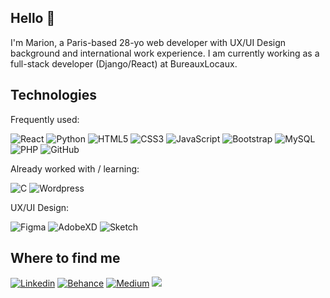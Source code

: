 ## Hello 👋

I'm Marion, a Paris-based 28-yo web developer with UX/UI Design background and international work experience.
I am currently working as a full-stack developer (Django/React) at BureauxLocaux.


## Technologies

Frequently used:

![React](https://img.shields.io/badge/-React-black?style=flat-square&logo=react)
![Python](https://img.shields.io/badge/-Python-yellow?style=flat-square&logo=Python)
![HTML5](https://img.shields.io/badge/-HTML5-E34F26?style=flat-square&logo=html5&logoColor=white)
![CSS3](https://img.shields.io/badge/-CSS3-1572B6?style=flat-square&logo=css3)
![JavaScript](https://img.shields.io/badge/-JavaScript-black?style=flat-square&logo=javascript)
![Bootstrap](https://img.shields.io/badge/-Bootstrap-purple?style=flat-square&logo=bootstrap)
![MySQL](https://img.shields.io/badge/-MySQL-grey?style=flat-square&logo=mysql)
![PHP](https://img.shields.io/badge/-PHP-darkblue?style=flat-square&logo=php)
![GitHub](https://img.shields.io/badge/-GitHub-181717?style=flat-square&logo=github)

Already worked with / learning:

![C](https://img.shields.io/badge/-C-black?style=flat-square&logo=C)
![Wordpress](https://img.shields.io/badge/WordPress-0077B5?style=flat-square&logo=wordpress&logoColor=white)



UX/UI Design:

![Figma](https://img.shields.io/badge/-Figma-F24E1E?style=flat-square&logo=figma&logoColor=white)
![AdobeXD](https://img.shields.io/badge/-Adobe_XD-FF61F6?style=flat-square&logo=adobe-xd&logoColor=black)
![Sketch](https://img.shields.io/badge/-Sketch-black??logoColor=yellow?style=flat-square&logo=Sketch)


 ## Where to find me
 
[![Linkedin](https://img.shields.io/badge/LinkedIn-0077B5?style=flat-square&logo=linkedin&logoColor=white)](https://www.linkedin.com/in/marionbonin/)
[![Behance](https://img.shields.io/badge/Behance-1100F7?style=flat-square&logo=behance&logoColor=white)](https://www.behance.net/marionbonin/)
[![Medium](https://img.shields.io/badge/Medium-black?style=flat-square&logo=Medium&logoColor=white)](https://medium.com/@marion.bonin)
<a href="mailto:marion.bonin04@gmail.com"><img src="https://img.shields.io/badge/Mail-%23DD0031.svg?&logo=gmail&logoColor=white"/></a>







